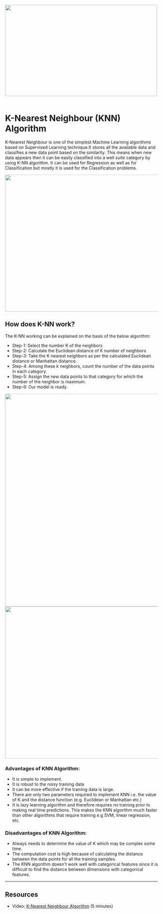 <br>
<img src="https://i.imgur.com/sELrCVY.png" width="500" height="300"> <br>
<br>

# K-Nearest Neighbour (KNN) Algorithm

K-Nearest Neighbour is one of the simplest Machine Learning algorithms based on Supervised Learning technique.It stores all the available data and classifies a new data point based on the similarity. This means when new data appears then it can be easily classified into a well suite category by using K-NN algorithm. It can be used for Regression as well as for Classification but mostly it is used for the Classification problems.


<img src="https://i.imgur.com/tyDhcjc.png" width="550" height="450">

## How does K-NN work?

The K-NN working can be explained on the basis of the below algorithm:

- Step-1: Select the number K of the neighbors
- Step-2: Calculate the Euclidean distance of K number of neighbors
- Step-3: Take the K nearest neighbors as per the calculated Euclidean distance or Manhattan distance.
- Step-4: Among these k neighbors, count the number of the data points in each category.
- Step-5: Assign the new data points to that category for which the number of the neighbor is maximum.
- Step-6: Our model is ready.

<img src="https://i.imgur.com/OgvPvxI.png" width="950" height="700">

<img src="https://i.imgur.com/BEDq7oj.png" width="850" height="500">

### Advantages of KNN Algorithm:
- It is simple to implement.
- It is robust to the noisy training data
- It can be more effective if the training data is large.
- There are only two parameters required to implement KNN i.e. the value of K and the distance function (e.g. Euclidean or Manhattan etc.)
- It is lazy learning algorithm and therefore requires no training prior to making real time predictions. This makes the KNN algorithm much faster than other algorithms that require training e.g SVM, linear regression, etc.


### Disadvantages of KNN Algorithm:
- Always needs to determine the value of K which may be complex some time.
- The computation cost is high because of calculating the distance between the data points for all the training samples.
- The KNN algorithm doesn't work well with categorical features since it is difficult to find the distance between dimensions with categorical features.

***
## Resources
- Video: [K-Nearest Neighbour Algorithm](https://www.youtube.com/watch?v=HVXime0nQeI&list=PLblh5JKOoLUICTaGLRoHQDuF_7q2GfuJF&index=35) (5 minutes)
